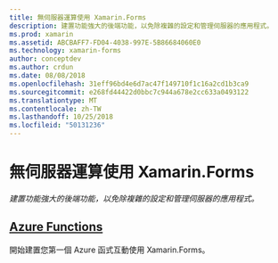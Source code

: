 ```yaml
---
title: 無伺服器運算使用 Xamarin.Forms
description: 建置功能強大的後端功能，以免除複雜的設定和管理伺服器的應用程式。
ms.prod: xamarin
ms.assetid: ABCBAFF7-FD04-4038-997E-5B86684060E0
ms.technology: xamarin-forms
author: conceptdev
ms.author: crdun
ms.date: 08/08/2018
ms.openlocfilehash: 31eff96bd4e6d7ac47f149710f1c16a2cd1b3ca9
ms.sourcegitcommit: e268fd44422d0bbc7c944a678e2cc633a0493122
ms.translationtype: MT
ms.contentlocale: zh-TW
ms.lasthandoff: 10/25/2018
ms.locfileid: "50131236"
---
```

# <a name="serverless-computing-with-xamarinforms"></a>無伺服器運算使用 Xamarin.Forms

_建置功能強大的後端功能，以免除複雜的設定和管理伺服器的應用程式。_

## <a name="azure-functionsazure-functionsmd"></a>[Azure Functions](azure-functions.md)

開始建置您第一個 Azure 函式互動使用 Xamarin.Forms。
